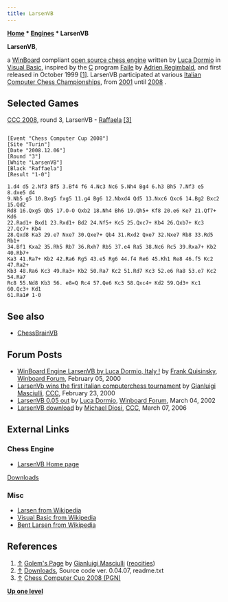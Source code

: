 ```yaml
---
title: LarsenVB
---
```

**[Home](Home "Home") \* [Engines](Engines "Engines") \* LarsenVB**


**LarsenVB**,  

a [WinBoard](WinBoard "WinBoard") compliant [open source chess engine](Category:Open_Source "Category:Open Source") written by [Luca Dormio](Luca_Dormio "Luca Dormio") in [Visual Basic](Basic "Basic"), inspired by the [C](C "C") program [Faile](Faile "Faile") by [Adrien Regimbald](Adrien_Regimbald "Adrien Regimbald"), and first released in October 1999 <a id="cite-note-1" href="#cite-ref-1">[1]</a>. LarsenVB participated at various [Italian Computer Chess Championships](Italian_Computer_Chess_Championship "Italian Computer Chess Championship"), from [2001](CIPS_2001 "CIPS 2001") until [2008](CCC_2008 "CCC 2008") .



## Selected Games


[CCC 2008](CCC_2008 "CCC 2008"), round 3, LarsenVB - [Raffaela](Raffaela "Raffaela") <a id="cite-note-3" href="#cite-ref-3">[3]</a>




```

[Event "Chess Computer Cup 2008"]
[Site "Turin"]
[Date "2008.12.06"]
[Round "3"]
[White "LarsenVB"]
[Black "Raffaela"]
[Result "1-0"]

1.d4 d5 2.Nf3 Bf5 3.Bf4 f6 4.Nc3 Nc6 5.Nh4 Bg4 6.h3 Bh5 7.Nf3 e5 8.dxe5 d4
9.Nb5 g5 10.Bxg5 fxg5 11.g4 Bg6 12.Nbxd4 Qd5 13.Nxc6 Qxc6 14.Bg2 Bxc2 15.Qd2 
Rd8 16.Qxg5 Qb5 17.O-O Qxb2 18.Nh4 Bh6 19.Qh5+ Kf8 20.e6 Ke7 21.Qf7+ Kd6 
22.Rad1+ Bxd1 23.Rxd1+ Bd2 24.Nf5+ Kc5 25.Qxc7+ Kb4 26.Qxb7+ Kc3 27.Qc7+ Kb4 
28.Qxd8 Ka3 29.e7 Nxe7 30.Qxe7+ Qb4 31.Rxd2 Qxe7 32.Nxe7 Rb8 33.Rd5 Rb1+ 
34.Bf1 Kxa2 35.Rh5 Rb7 36.Rxh7 Rb5 37.e4 Ra5 38.Nc6 Rc5 39.Rxa7+ Kb2 40.Rb7+ 
Ka3 41.Ra7+ Kb2 42.Ra6 Rg5 43.e5 Rg6 44.f4 Re6 45.Kh1 Re8 46.f5 Kc2 47.Ra2+ 
Kb3 48.Ra6 Kc3 49.Ra3+ Kb2 50.Ra7 Kc2 51.Rd7 Kc3 52.e6 Ra8 53.e7 Kc2 54.Ra7 
Rc8 55.Nd8 Kb3 56. e8=Q Rc4 57.Qe6 Kc3 58.Qxc4+ Kd2 59.Qd3+ Kc1 60.Qc3+ Kd1 
61.Ra1# 1-0

```

## See also


* [ChessBrainVB](ChessBrainVB "ChessBrainVB")


## Forum Posts


* [WinBoard Engine LarsenVB by Luca Dormio, Italy !](http://www.open-aurec.com/wbforum/viewtopic.php?f=18&t=30831) by [Frank Quisinsky](Frank_Quisinsky "Frank Quisinsky"), [Winboard Forum](Computer_Chess_Forums "Computer Chess Forums"), February 05, 2000
* [LarsenVb wins the first italian computerchess tournament](https://www.stmintz.com/ccc/index.php?id=98792) by [Gianluigi Masciulli](Gianluigi_Masciulli "Gianluigi Masciulli"), [CCC](CCC "CCC"), February 23, 2000
* [LarsenVB 0.05 out](http://www.open-aurec.com/wbforum/viewtopic.php?f=18&t=36319) by [Luca Dormio](Luca_Dormio "Luca Dormio"), [Winboard Forum](Computer_Chess_Forums "Computer Chess Forums"), March 04, 2002
* [LarsenVB download](https://www.stmintz.com/ccc/index.php?id=491794) by [Michael Diosi](index.php?title=Michael_Diosi&action=edit&redlink=1 "Michael Diosi (page does not exist)"), [CCC](CCC "CCC"), March 07, 2006


## External Links


### Chess Engine


* [LarsenVB Home page](http://xoomer.virgilio.it/ludormio/home_e.htm)


 [Downloads](http://xoomer.virgilio.it/ludormio/download_e.htm)
### Misc


* [Larsen from Wikipedia](https://en.wikipedia.org/wiki/Larsen)
* [Visual Basic from Wikipedia](https://en.wikipedia.org/wiki/Visual_Basic)
* [Bent Larsen from Wikipedia](https://en.wikipedia.org/wiki/Bent_Larsen)


## References


1. <a id="cite-ref-1" href="#cite-note-1">↑</a> [Golem's Page](http://www.reocities.com/TimesSquare/Chaos/9481/indexOld.html) by [Gianluigi Masciulli](Gianluigi_Masciulli "Gianluigi Masciulli") ([reocities](http://www.reocities.com/))
2. <a id="cite-ref-2" href="#cite-note-2">↑</a> [Downloads](http://xoomer.virgilio.it/ludormio/download_e.htm), Source code ver. 0.04.07, readme.txt
3. <a id="cite-ref-3" href="#cite-note-3">↑</a> [Chess Computer Cup 2008 (PGN)](http://www.scaccomasco.com/tornei/2008/wwwCCC3/crosstbl.html)

**[Up one level](Engines "Engines")**







 
